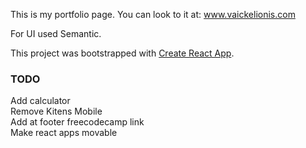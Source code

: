 This is my portfolio page. You can look to it at: www.vaickelionis.com

For UI used Semantic.


This project was bootstrapped with [Create React App](https://github.com/facebook/create-react-app).

### TODO
 
Add calculator<br>
Remove Kitens Mobile<br>
Add at footer freecodecamp link<br>
Make react apps movable<br>
